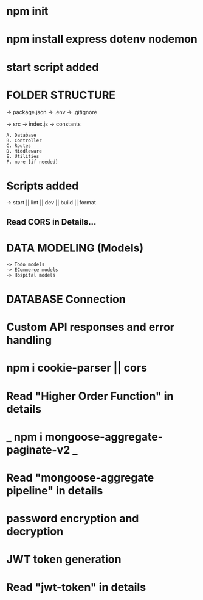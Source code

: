 # npm init

# npm install express dotenv nodemon

# start script added

# FOLDER STRUCTURE

-> package.json
-> .env
-> .gitignore

-> src
-> index.js
-> constants

    A. Database
    B. Controller
    C. Routes
    D. Middleware
    E. Utilities
    F. more [if needed]

# Scripts added

-> start || lint || dev || build || format

## Read CORS in Details...

# DATA MODELING (Models)

    -> Todo models
    -> ECommerce models
    -> Hospital models

# DATABASE Connection

# Custom API responses and error handling

# npm i cookie-parser || cors

# Read "Higher Order Function" in details

# **_ npm i mongoose-aggregate-paginate-v2 _**

# Read "mongoose-aggregate pipeline" in details

# password encryption and decryption

# JWT token generation

# Read "jwt-token" in details
